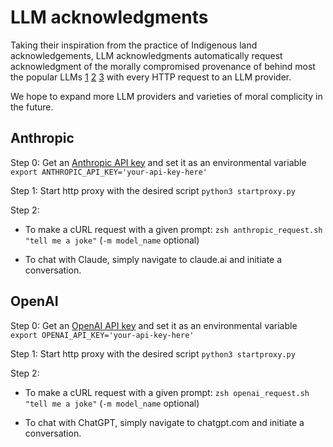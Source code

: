 # LLM acknowledgments

Taking their inspiration from the practice of Indigenous land acknowledgements, LLM acknowledgments automatically request acknowledgment of the morally compromised provenance of behind most the popular LLMs [1](https://www.theverge.com/2024/8/20/24224450/anthropic-copyright-lawsuit-pirated-books-ai) [2](https://www.wired.com/story/new-documents-unredacted-meta-copyright-ai-lawsuit/) [3](https://news.bloomberglaw.com/ip-law/google-hit-with-copyright-class-action-over-imagen-ai-model) with every HTTP request to an LLM provider.

We hope to expand more LLM providers and varieties of moral complicity in the future.

## Anthropic

Step 0: Get an [Anthropic API key](https://docs.anthropic.com/en/docs/initial-setup) and set it as an environmental variable
`export ANTHROPIC_API_KEY='your-api-key-here'`

Step 1: Start http proxy with the desired script
`python3 startproxy.py`

Step 2:

* To make a cURL request with a given prompt:
`zsh anthropic_request.sh "tell me a joke"` (`-m model_name` optional)

* To chat with Claude, simply navigate to claude.ai and initiate a conversation.


## OpenAI

Step 0: Get an [OpenAI API key](https://docs.anthropic.com/en/docs/initial-setup) and set it as an environmental variable
`export OPENAI_API_KEY='your-api-key-here'`

Step 1: Start http proxy with the desired script
`python3 startproxy.py`

Step 2:

* To make a cURL request with a given prompt:
`zsh openai_request.sh "tell me a joke"` (`-m model_name` optional)

* To chat with ChatGPT, simply navigate to chatgpt.com and initiate a conversation.



